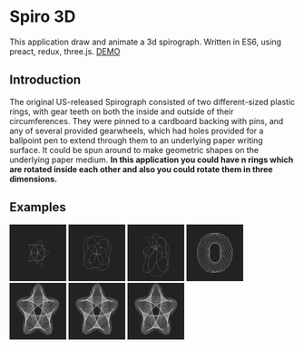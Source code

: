 # Spiro 3D

This application draw and animate a 3d spirograph. Written in ES6, using preact, redux, three.js. [DEMO](https://fingerpich.github.io/spiro3d/?QRQD1EQW2VS20VC1VPFqVQW10VS6VC1VPFqVQW10VS1VC54VPTqeVD2EQW10VS5VC1VPFqeVD3EeqVOQAFVHTqq)

## Introduction

The original US-released Spirograph consisted of two different-sized plastic rings, with gear teeth on both the inside and outside of their circumferences. They were pinned to a cardboard backing with pins, and any of several provided gearwheels, which had holes provided for a ballpoint pen to extend through them to an underlying paper writing surface. It could be spun around to make geometric shapes on the underlying paper medium.
**In this application you could have n rings which are rotated inside each other and also you could rotate them in three dimensions.**

## Examples

[<img src="./examples/1.png" width="100">](https://fingerpich.github.io/spiro3d/?QRQD1EQW8VS3VC89449VPTXVQW8VS28VC1VPFXZVD2EZVD3EZXVOQAFVHFVGTVJ20VI20XX )
[<img src="./examples/2.png" width="100">](https://fingerpich.github.io/spiro3d/?QRQD1EQW2VS20VC91700VPTXVQW10VS6VC656VPTXVQW10VS1VC249VPFXZVD2EZVD3EZXVOQAFVHFVGTVJ360VI360XX)
[<img src="./examples/3.png" width="100">](https://fingerpich.github.io/spiro3d/?QRQD1EQW2VS20VC98799VPFXVQW10VS6VC2825VPTXVQW10VS1VC1520VPFXZVD2EQW10VS5VC614VPFXZVD3EZXVOQAFVHFVGTVJ360VI360XX)
[<img src="./examples/0.png" width="100">](https://fingerpich.github.io/spiro3d/?QRQD1EQW7VS3VC98692VPFXVQW2VS73VC2484VPFXVQW16VS19VC1152VPTXZVD2EZVD3EZXVOQAFVHFVGTVJ360VI360XX)
[<img src="./examples/4.png" width="100">](https://fingerpich.github.io/spiro3d/?QRQD1EQW7VS2VC469VPFXVQW24VS212VC17809VPTXZVD2EZVD3EZXVOQAFVHFVGTVI320VJ320XX)
[<img src="./examples/4.png" width="100">](https://fingerpich.github.io/spiro3d/?QRQD1EQW16VS1VC469VPFXVQW3VS171VC90VPFXZVD2EZVD3EZXVOQAFVHFVGTVI29VJ320XX)
[<img src="./examples/4.png" width="100">](https://fingerpich.github.io/spiro3d/?QRQD1EQW16VS3VC469VPFXVQW3VS165VC3909VPTXZVD2EZVD3EZXVOQAFVHFVGTVI320VJ320XX)
